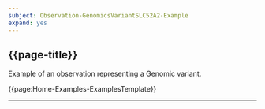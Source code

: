 ```yaml
---
subject: Observation-GenomicsVariantSLC52A2-Example
expand: yes
---
```




## {{page-title}}

Example of an observation representing a Genomic variant.


{{page:Home-Examples-ExamplesTemplate}}


---